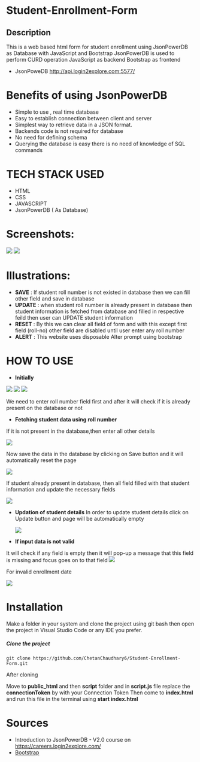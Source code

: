 # Student-Enrollment-Form
## Description 
This is a web based html form for student enrollment using JsonPowerDB as Database with JavaScript and Bootstrap
JsonPowerDB is used to perform CURD operation 
JavaScript as backend
Bootstrap as frontend

* JsonPoweDB http://api.login2explore.com:5577/

# Benefits of using JsonPowerDB
* Simple to use , real time database
* Easy to establish connection between client and server
* Simplest way to retrieve data in a JSON format.
* Backends code is not required for database 
* No need for defining schema 
* Querying the database is easy there is no need  of knowledge of SQL commands

# TECH STACK USED
* HTML
* CSS
* JAVASCRIPT 
* JsonPowerDB ( As Database)

# Screenshots:
<img src="/images/Data.png">
<img src="./images/Database.png">

# Illustrations:
* **SAVE** : If student roll number is not existed in database then we can fill other field and save in database
* **UPDATE** : when student roll number is already present in database then student information is fetched from database and filled in respective feild then user can UPDATE student information 
* **RESET** : By this we can clear all field of form and with this except first field (roll-no) other field are disabled until user enter any roll number
* **ALERT** : This website uses disposable Alter prompt using bootstrap

# HOW TO USE

* **Initially**
<img src="./images/Initial_Form.png">
<img src="./images/Data.png">
<img src="./images/DataBase.png">

We need to enter roll number field first and after it will check if it is already present on the database or not

* **Fetching student data using roll number**

If it is not present in the database,then enter all other details

<img src="./images/Roll_No_12_Saving.png">

  Now save the data in the database by clicking on Save button and it will automatically reset the page

  <img src="./images/Roll_No_12_Saved.png">

  If student already present in database, then all field filled with that student information and update the necessary fields
  
  <img src="./images/Roll_No_12_Updating.png">
  
* **Updation of student details**
  In order to update student details click on Update button and page will be automatically empty
  
  <img src="./images/Roll_No_12_Update.png">
  
  
 * **If input data is not valid**
 
  It will check if any field is empty then it will pop-up a message that this field is missing and focus goes on to that field
   <img src="./images/Class_Name_Missing.png">

  For invalid enrollment date 

   <img src="./images/Invalid_Enrollment_Data.png">

    
  
  # Installation
  
  Make a folder in your system and clone the project using git bash then open the project in Visual Studio Code or any IDE you prefer.
  ##### Clone the project 
  ```
  git clone https://github.com/ChetanChaudhary6/Student-Enrollment-Form.git
  ```
  After cloning 
  
  Move to **public_html** and then **script** folder and in **script.js** file replace the **connectionToken** by with your Connection Token
  Then come to **index.html** and run this file in the terminal using **start index.html**
  # Sources
  * Introduction to JsonPowerDB - V2.0 course  on  https://careers.login2explore.com/
  * [Bootstrap](https://getbootstrap.com/docs/5.0/getting-started/introduction/) 
  